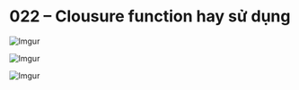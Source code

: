 # 022 – Clousure function hay sử dụng  

![Imgur](https://i.imgur.com/5EiNwHk.png)  

![Imgur](https://i.imgur.com/zSoO8VO.png)  

![Imgur](https://i.imgur.com/KHyEAbz.png)  